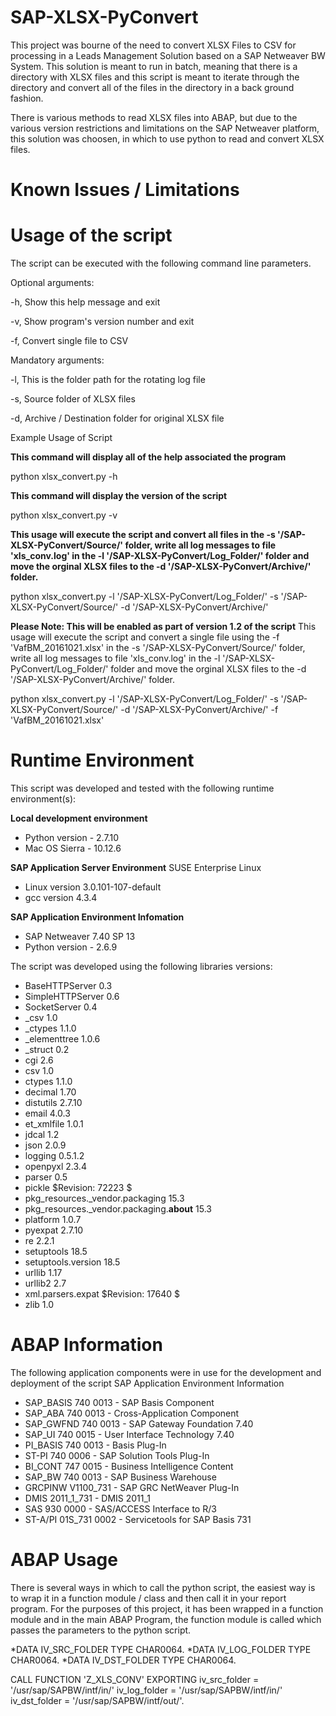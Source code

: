 # SAP-XLSX-PyConvert

This project was bourne of the need to convert XLSX Files to CSV for processing in a Leads Management Solution based on a SAP Netweaver BW System. This solution is meant to run in batch, meaning that there is a directory with XLSX files and this script is meant to iterate through the directory and convert all of the files in the directory in a back ground fashion.

There is various methods to read XLSX files into ABAP, but due to the various version restrictions and  limitations on the SAP Netweaver platform, this solution was choosen, in which to use python to read and convert XLSX files.

# Known Issues / Limitations


# Usage of the script
The script can be executed with the following command line parameters.

Optional arguments:

  -h, Show this help message and exit
  
  -v, Show program's version number and exit
  
  -f, Convert single file to CSV
  
Mandatory arguments:

  -l, This is the folder path for the rotating log file

  -s, Source folder of XLSX files

  -d, Archive / Destination folder for original XLSX file

Example Usage of Script

**This command will display all of the help associated the program**

python xlsx_convert.py -h


**This command will display the version of the script**

python xlsx_convert.py -v


**This usage will execute the script and convert all files in the -s '/SAP-XLSX-PyConvert/Source/' folder, write all log messages to file 'xls_conv.log' in the -l '/SAP-XLSX-PyConvert/Log_Folder/' folder and move the orginal XLSX files to the -d '/SAP-XLSX-PyConvert/Archive/' folder.**

python xlsx_convert.py -l '/SAP-XLSX-PyConvert/Log_Folder/' -s '/SAP-XLSX-PyConvert/Source/' -d '/SAP-XLSX-PyConvert/Archive/'


**Please Note: This will be enabled as part of version 1.2 of the script**
This usage will execute the script and convert a single file using the -f 'VafBM_20161021.xlsx' in the -s '/SAP-XLSX-PyConvert/Source/' folder, write all log messages to file 'xls_conv.log' in the -l '/SAP-XLSX-PyConvert/Log_Folder/' folder and move the orginal XLSX files to the -d '/SAP-XLSX-PyConvert/Archive/' folder.

python xlsx_convert.py -l '/SAP-XLSX-PyConvert/Log_Folder/' -s '/SAP-XLSX-PyConvert/Source/' -d '/SAP-XLSX-PyConvert/Archive/' -f 'VafBM_20161021.xlsx'

# Runtime Environment 
This script was developed and tested with the following runtime environment(s):

**Local development environment**
* Python version -  2.7.10
* Mac OS Sierra - 10.12.6

**SAP Application Server Environment**
SUSE Enterprise Linux 

* Linux version 3.0.101-107-default
* gcc version 4.3.4  

**SAP Application Environment Infomation**

* SAP Netweaver 7.40 SP 13
* Python version -  2.6.9

The script was developed using the following libraries versions:
* BaseHTTPServer 0.3
* SimpleHTTPServer 0.6
* SocketServer 0.4
* _csv 1.0
* _ctypes 1.1.0
* _elementtree 1.0.6
* _struct 0.2
* cgi 2.6
* csv 1.0
* ctypes 1.1.0
* decimal 1.70
* distutils 2.7.10
* email 4.0.3
* et_xmlfile 1.0.1
* jdcal 1.2
* json 2.0.9
* logging 0.5.1.2
* openpyxl 2.3.4
* parser 0.5
* pickle $Revision: 72223 $
* pkg_resources._vendor.packaging 15.3
* pkg_resources._vendor.packaging.__about__ 15.3
* platform 1.0.7
* pyexpat 2.7.10
* re 2.2.1
* setuptools 18.5
* setuptools.version 18.5
* urllib 1.17
* urllib2 2.7
* xml.parsers.expat $Revision: 17640 $
* zlib 1.0

# ABAP Information 
The following application components were in use for the development and deployment of the script
SAP Application Environment Information
* SAP_BASIS	740	0013 - SAP Basis Component
* SAP_ABA	740	0013 - Cross-Application Component
* SAP_GWFND	740	0013 - SAP Gateway Foundation 7.40
* SAP_UI	740	0015 - User Interface Technology 7.40
* PI_BASIS	740	0013 - Basis Plug-In
* ST-PI	740	0006 - SAP Solution Tools Plug-In
* BI_CONT	747	0015 - Business Intelligence Content
* SAP_BW	740	0013 - SAP Business Warehouse
* GRCPINW	V1100_731 - SAP GRC NetWeaver Plug-In
* DMIS	2011_1_731 - DMIS 2011_1
* SAS	930	0000	-	SAS/ACCESS Interface to R/3
* ST-A/PI	01S_731	0002 - Servicetools for SAP Basis 731

# ABAP Usage  
There is several ways in which to call the python script, the easiest way is to wrap it in a function module / class and then call it in your report program.
For the purposes of this project, it has been wrapped in a function module and in the main ABAP Program, the function module is called which passes the parameters to the python script.

*DATA IV_SRC_FOLDER TYPE CHAR0064.
*DATA IV_LOG_FOLDER TYPE CHAR0064.
*DATA IV_DST_FOLDER TYPE CHAR0064.

CALL FUNCTION 'Z_XLS_CONV'
  EXPORTING
    iv_src_folder       = '/usr/sap/SAPBW/intf/in/'
    iv_log_folder       = '/usr/sap/SAPBW/intf/in/'
    iv_dst_folder       = '/usr/sap/SAPBW/intf/out/'.